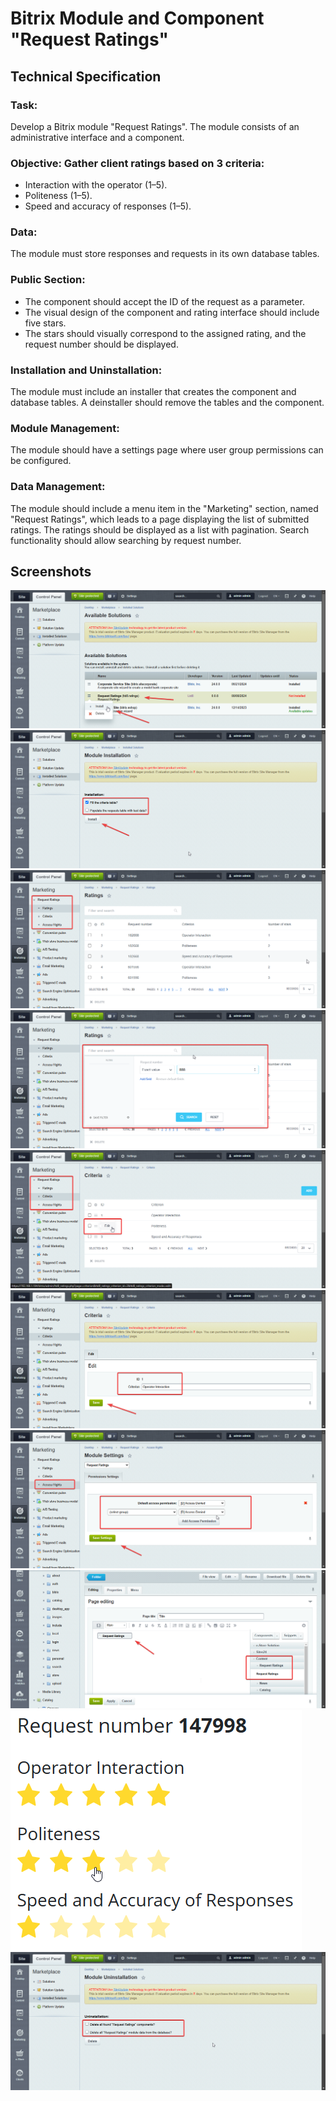 # Bitrix Module and Component "Request Ratings"

## Technical Specification

### Task:

Develop a Bitrix module "Request Ratings".
The module consists of an administrative interface and a component.

### Objective: Gather client ratings based on 3 criteria:

- Interaction with the operator (1–5).
- Politeness (1–5).
- Speed and accuracy of responses (1–5).

### Data:

The module must store responses and requests in its own database tables.

### Public Section:

- The component should accept the ID of the request as a parameter.
- The visual design of the component and rating interface should include five stars.
- The stars should visually correspond to the assigned rating, and the request number should be displayed.

### Installation and Uninstallation:

The module must include an installer that creates the component and database tables.
A deinstaller should remove the tables and the component.

### Module Management:

The module should have a settings page where user group permissions can be configured.

### Data Management:

The module should include a menu item in the "Marketing" section, named "Request Ratings", which leads to a page displaying the list of submitted ratings.
The ratings should be displayed as a list with pagination.
Search functionality should allow searching by request number.

## Screenshots

<img src="https://github.com/mizuhomizuho/bitrix-module-appeal-assessments/blob/master/screenshots/chrome_IIbbtVcrgB.png" alt="">

<img src="https://github.com/mizuhomizuho/bitrix-module-appeal-assessments/blob/master/screenshots/chrome_f8h6lkURlA.png" alt="">

<img src="https://github.com/mizuhomizuho/bitrix-module-appeal-assessments/blob/master/screenshots/chrome_Bj72fK8S1H.png" alt="">

<img src="https://github.com/mizuhomizuho/bitrix-module-appeal-assessments/blob/master/screenshots/chrome_wbdNhfCKlM.png" alt="">

<img src="https://github.com/mizuhomizuho/bitrix-module-appeal-assessments/blob/master/screenshots/chrome_sP3uEg0eWP.png" alt="">

<img src="https://github.com/mizuhomizuho/bitrix-module-appeal-assessments/blob/master/screenshots/chrome_metUXAcGNH.png" alt="">

<img src="https://github.com/mizuhomizuho/bitrix-module-appeal-assessments/blob/master/screenshots/chrome_OTDK1mumQP.png" alt="">

<img src="https://github.com/mizuhomizuho/bitrix-module-appeal-assessments/blob/master/screenshots/chrome_6Si1wN4sUr.png" alt="">

<img src="https://github.com/mizuhomizuho/bitrix-module-appeal-assessments/blob/master/screenshots/chrome_jXTe2d3aRe.png" alt="">

<img src="https://github.com/mizuhomizuho/bitrix-module-appeal-assessments/blob/master/screenshots/chrome_kP7qqqgykL.png" alt="">
